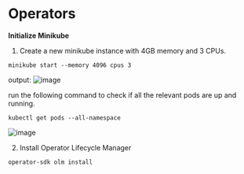 # **Operators**

**Initialize Minikube**

1. Create a new minikube instance with 4GB memory and 3 CPUs.

`minikube start --memory 4096 cpus 3`

output:
![image](https://user-images.githubusercontent.com/93929892/196854997-6a5dea30-38b2-414b-80ed-45309ec04416.png)

run the following command to check if all the relevant pods are up and running.

`kubectl get pods --all-namespace`

![image](https://user-images.githubusercontent.com/93929892/196855249-94e1e9fc-e528-4b48-922a-4b6688309fdf.png)

2. Install Operator Lifecycle Manager

`operator-sdk olm install`
